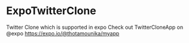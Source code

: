 # ExpoTwitterClone
Twitter Clone which is supported in expo
Check out TwitterCloneApp on @expo https://expo.io/@thotamounika/myapp
